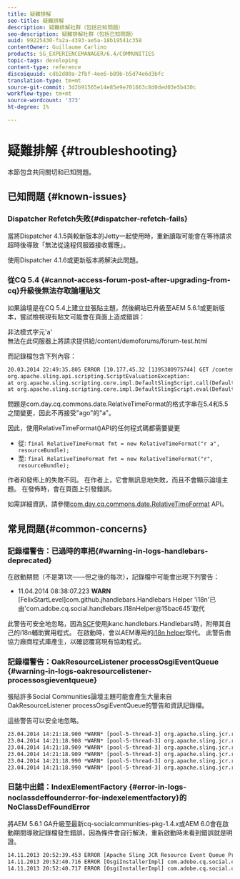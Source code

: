 ```yaml
---
title: 疑難排解
seo-title: 疑難排解
description: 疑難排解社群（包括已知問題）
seo-description: 疑難排解社群（包括已知問題）
uuid: 99225430-fa2a-4393-ae5a-18b19541c358
contentOwner: Guillaume Carlino
products: SG_EXPERIENCEMANAGER/6.4/COMMUNITIES
topic-tags: developing
content-type: reference
discoiquuid: cdb2d80a-2fbf-4ee6-b89b-b5d74e6d3bfc
translation-type: tm+mt
source-git-commit: 3d2b91565e14e85e9e701663c8d0ded03e5b430c
workflow-type: tm+mt
source-wordcount: '373'
ht-degree: 1%

---
```



# 疑難排解 {#troubleshooting}

本節包含共同關切和已知問題。

## 已知問題 {#known-issues}

### Dispatcher Refetch失敗{#dispatcher-refetch-fails}

當將Dispatcher 4.1.5與較新版本的Jetty一起使用時，重新讀取可能會在等待請求超時後導致「無法從遠程伺服器接收響應」。

使用Dispatcher 4.1.6或更新版本將解決此問題。

### 從CQ 5.4 {#cannot-access-forum-post-after-upgrading-from-cq}升級後無法存取論壇貼文

如果論壇是在CQ 5.4上建立並張貼主題，然後網站已升級至AEM 5.6.1或更新版本，嘗試檢視現有貼文可能會在頁面上造成錯誤：

非法模式字元&#39;a&#39;\
無法在此伺服器上將請求提供給/content/demoforums/forum-test.html

而記錄檔包含下列內容：

```xml
20.03.2014 22:49:35.805 ERROR [10.177.45.32 [1395380975744] GET /content/demoforums/forum-test.html HTTP/1.1] com.day.cq.wcm.tags.IncludeTag Error while executing script content.jsp
org.apache.sling.api.scripting.ScriptEvaluationException: 
at org.apache.sling.scripting.core.impl.DefaultSlingScript.call(DefaultSlingScript.java:388)
at org.apache.sling.scripting.core.impl.DefaultSlingScript.eval(DefaultSlingScript.java:171)
```

問題是com.day.cq.commons.date.RelativeTimeFormat的格式字串在5.4和5.5之間變更，因此不再接受&quot;ago&quot;的&quot;a&quot;。

因此，使用RelativeTimeFormat()API的任何程式碼都需要變更

* 從: `final RelativeTimeFormat fmt = new RelativeTimeFormat("r a", resourceBundle);`
* 至: `final RelativeTimeFormat fmt = new RelativeTimeFormat("r", resourceBundle);`

作者和發佈上的失敗不同。 在作者上，它會無訊息地失敗，而且不會顯示論壇主題。 在發佈時，會在頁面上引發錯誤。

如需詳細資訊，請參閱[com.day.cq.commons.date.RelativeTimeFormat](https://helpx.adobe.com/experience-manager/6-4/sites/developing/using/reference-materials/javadoc/com/day/cq/commons/date/RelativeTimeFormat.html) API。

## 常見問題{#common-concerns}

### 記錄檔警告：已過時的車把{#warning-in-logs-handlebars-deprecated}

在啟動期間（不是第1次——但之後的每次），記錄檔中可能會出現下列警告：

* 11.04.2014 08:38:07.223 **WARN** [FelixStartLevel]com.github.jhandlebars.Handlebars Helper &#39;i18n&#39;已由&#39;com.adobe.cq.social.handlebars.I18nHelper@15bac645&#39;取代

此警告可安全地忽略，因為[SCF](scf.md#handlebarsjavascripttemplatinglanguage)使用jkanc.handlebars.Handlebars時，附帶其自己的i18n輔助實用程式。 在啟動時，會以AEM專用的[i18n helper](handlebars-helpers.md#i-n)取代。 此警告由協力廠商程式庫產生，以確認覆寫現有協助程式。

### 記錄檔警告：OakResourceListener processOsgiEventQueue {#warning-in-logs-oakresourcelistener-processosgieventqueue}

張貼許多Social Communities論壇主題可能會產生大量來自OakResourceListener processOsgiEventQueue的警告和資訊記錄檔。

這些警告可以安全地忽略。

```xml
23.04.2014 14:21:18.900 *WARN* [pool-5-thread-3] org.apache.sling.jcr.resource.internal.OakResourceListener processOsgiEventQueue: Resource at /var/search-collections/ugc-sc/_m.frq/jcr:content not found, which is not expected for an added or modified node
23.04.2014 14:21:18.908 *WARN* [pool-5-thread-3] org.apache.sling.jcr.resource.internal.OakResourceListener processOsgiEventQueue: Resource at /var/search-collections/ugc-sc/_m.prx/jcr:content not found, which is not expected for an added or modified node
23.04.2014 14:21:18.909 *WARN* [pool-5-thread-3] org.apache.sling.jcr.resource.internal.OakResourceListener processOsgiEventQueue: Resource at /var/replication/data/1f799fb4-0aeb-4660-aadb-705657f16048/67/67699ab5-9d57-4c79-a755-2727ba9e6452/jcr:content not found, which is not expected for an added or modified node
23.04.2014 14:21:18.909 *WARN* [pool-5-thread-3] org.apache.sling.jcr.resource.internal.OakResourceListener processOsgiEventQueue: Resource at /var/replication/data/1f799fb4-0aeb-4660-aadb-705657f16048/67/67699ab5-9d57-4c79-a755-2727ba9e6452/jcr:content not found, which is not expected for an added or modified node
23.04.2014 14:21:18.990 *WARN* [pool-5-thread-3] org.apache.sling.jcr.resource.internal.OakResourceListener processOsgiEventQueue: Resource at /var/replication/data/1f799fb4-0aeb-4660-aadb-705657f16048/b9/b91f1690-87e8-41d8-a78e-cd2259f837c8/jcr:content not found, which is not expected for an added or modified node
23.04.2014 14:21:18.990 *WARN* [pool-5-thread-3] org.apache.sling.jcr.resource.internal.OakResourceListener processOsgiEventQueue: Resource at /var/replication/data/1f799fb4-0aeb-4660-aadb-705657f16048/b9/b91f1690-87e8-41d8-a78e-cd2259f837c8/jcr:content not found, which is not expected for an added or modified node
```

### 日誌中出錯：IndexElementFactory {#error-in-logs-noclassdeffounderror-for-indexelementfactory}的NoClassDefFoundError

將AEM 5.6.1 GA升級至最新cq-socialcommunities-pkg-1.4.x或AEM 6.0會在啟動期間導致記錄檔發生錯誤，因為條件會自行解決，重新啟動時未看到錯誤就是明證。

```xml
14.11.2013 20:52:39.453 ERROR [Apache Sling JCR Resource Event Queue Processor for path '/'] com.adobe.cq.social.storage.index.impl.IndexService Error occurred while processing event java.util.ConcurrentModificationException
14.11.2013 20:52:40.716 ERROR [OsgiInstallerImpl] com.adobe.cq.social.cq-social-commons [CommentListProvider] Error during instantiation of the implementation object (java.lang.NoClassDefFoundError: com/adobe/cq/social/storage/index/IndexElementFactory) java.lang.NoClassDefFoundError: com/adobe/cq/social/storage/index/IndexElementFactory
14.11.2013 20:52:40.717 ERROR [OsgiInstallerImpl] com.adobe.cq.social.cq-social-commons [CommentListProvider] Failed creating the component instance; see log for reason
```

